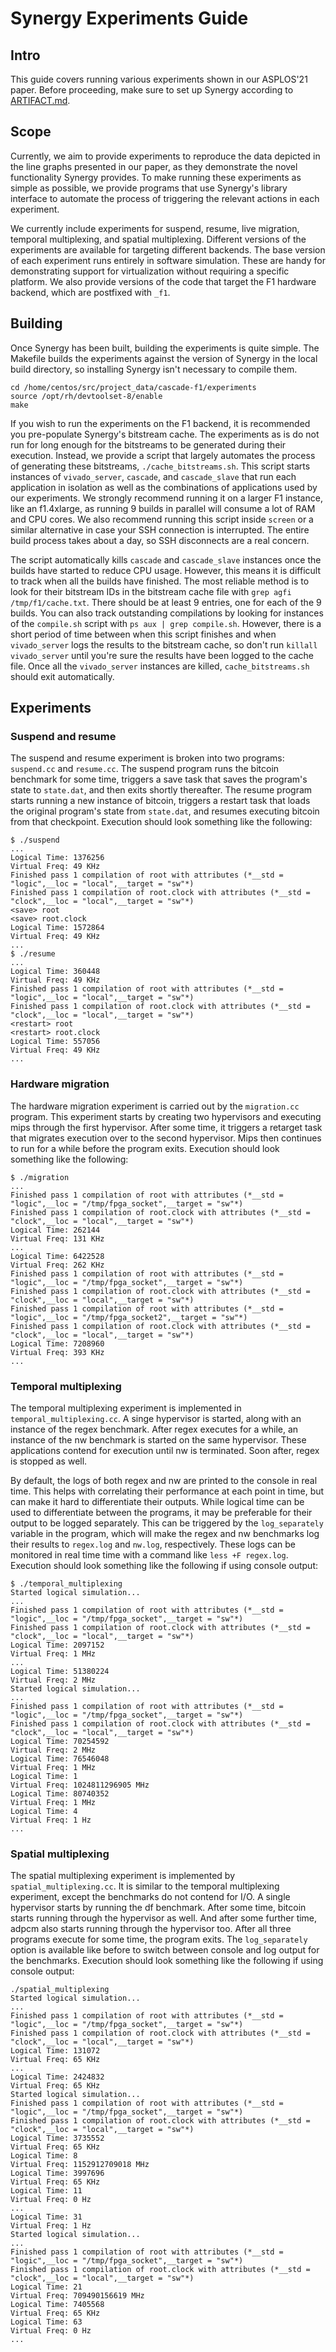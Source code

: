 # Synergy Experiments Guide

## Intro

This guide covers running various experiments shown in our ASPLOS'21 paper. Before proceeding, make sure to set up Synergy according to [ARTIFACT.md](../ARTIFACT.md).

## Scope

Currently, we aim to provide experiments to reproduce the data depicted in the line graphs presented in our paper, as they demonstrate the novel functionality Synergy provides. To make running these experiments as simple as possible, we provide programs that use Synergy's library interface to automate the process of triggering the relevant actions in each experiment.

We currently include experiments for suspend, resume, live migration, temporal multiplexing, and spatial multiplexing. Different versions of the experiments are available for targeting different backends. The base version of each experiment runs entirely in software simulation. These are handy for demonstrating support for virtualization without requiring a specific platform. We also provide versions of the code that target the F1 hardware backend, which are postfixed with `_f1`.

## Building

Once Synergy has been built, building the experiments is quite simple. The Makefile builds the experiments against the version of Synergy in the local build directory, so installing Synergy isn't necessary to compile them.

    cd /home/centos/src/project_data/cascade-f1/experiments
	source /opt/rh/devtoolset-8/enable
	make

If you wish to run the experiments on the F1 backend, it is recommended you pre-populate Synergy's bitstream cache. The experiments as is do not run for long enough for the bitstreams to be generated during their execution. Instead, we provide a script that largely automates the process of generating these bitstreams, `./cache_bitstreams.sh`. This script starts instances of `vivado_server`, `cascade`, and `cascade_slave` that run each application in isolation as well as the combinations of applications used by our experiments. We strongly recommend running it on a larger F1 instance, like an f1.4xlarge, as running 9 builds in parallel will consume a lot of RAM and CPU cores. We also recommend running this script inside `screen` or a similar alternative in case your SSH connection is interrupted. The entire build process takes about a day, so SSH disconnects are a real concern.

The script automatically kills `cascade` and `cascade_slave` instances once the builds have started to reduce CPU usage. However, this means it is difficult to track when all the builds have finished. The most reliable method is to look for their bitstream IDs in the bitstream cache file with `grep agfi /tmp/f1/cache.txt`. There should be at least 9 entries, one for each of the 9 builds. You can also track outstanding compilations by looking for instances of the `compile.sh` script with `ps aux | grep compile.sh`. However, there is a short period of time between when this script finishes and when `vivado_server` logs the results to the bitstream cache, so don't run `killall vivado_server` until you're sure the results have been logged to the cache file. Once all the `vivado_server` instances are killed, `cache_bitstreams.sh` should exit automatically.

## Experiments

### Suspend and resume

The suspend and resume experiment is broken into two programs: `suspend.cc` and `resume.cc`. The suspend program runs the bitcoin benchmark for some time, triggers a save task that saves the program's state to `state.dat`, and then exits shortly thereafter. The resume program starts running a new instance of bitcoin, triggers a restart task that loads the original program's state from `state.dat`, and resumes executing bitcoin from that checkpoint. Execution should look something like the following:

    $ ./suspend
	...
	Logical Time: 1376256
	Virtual Freq: 49 KHz
	Finished pass 1 compilation of root with attributes (*__std = "logic",__loc = "local",__target = "sw"*) 
	Finished pass 1 compilation of root.clock with attributes (*__std = "clock",__loc = "local",__target = "sw"*) 
	<save> root
	<save> root.clock
	Logical Time: 1572864
	Virtual Freq: 49 KHz
	...
	$ ./resume
	...
	Logical Time: 360448
	Virtual Freq: 49 KHz
	Finished pass 1 compilation of root with attributes (*__std = "logic",__loc = "local",__target = "sw"*) 
	Finished pass 1 compilation of root.clock with attributes (*__std = "clock",__loc = "local",__target = "sw"*) 
	<restart> root
	<restart> root.clock
	Logical Time: 557056
	Virtual Freq: 49 KHz
	...


### Hardware migration

The hardware migration experiment is carried out by the `migration.cc` program. This experiment starts by creating two hypervisors and executing mips through the first hypervisor. After some time, it triggers a retarget task that migrates execution over to the second hypervisor. Mips then continues to run for a while before the program exits. Execution should look something like the following:

    $ ./migration
	...
	Finished pass 1 compilation of root with attributes (*__std = "logic",__loc = "/tmp/fpga_socket",__target = "sw"*) 
	Finished pass 1 compilation of root.clock with attributes (*__std = "clock",__loc = "local",__target = "sw"*) 
	Logical Time: 262144
	Virtual Freq: 131 KHz
	...
	Logical Time: 6422528
	Virtual Freq: 262 KHz
	Finished pass 1 compilation of root with attributes (*__std = "logic",__loc = "/tmp/fpga_socket",__target = "sw"*) 
	Finished pass 1 compilation of root.clock with attributes (*__std = "clock",__loc = "local",__target = "sw"*) 
	Finished pass 1 compilation of root with attributes (*__std = "logic",__loc = "/tmp/fpga_socket2",__target = "sw"*) 
	Finished pass 1 compilation of root.clock with attributes (*__std = "clock",__loc = "local",__target = "sw"*) 
	Logical Time: 7208960
	Virtual Freq: 393 KHz
	...

### Temporal multiplexing

The temporal multiplexing experiment is implemented in `temporal_multiplexing.cc`. A singe hypervisor is started, along with an instance of the regex benchmark. After regex executes for a while, an instance of the nw benchmark is started on the same hypervisor. These applications contend for execution until nw is terminated. Soon after, regex is stopped as well.

By default, the logs of both regex and nw are printed to the console in real time. This helps with correlating their performance at each point in time, but can make it hard to differentiate their outputs. While logical time can be used to differentiate between the programs, it may be preferable for their output to be logged separately. This can be triggered by the `log_separately` variable in the program, which will make the regex and nw benchmarks log their results to `regex.log` and `nw.log`, respectively. These logs can be monitored in real time time with a command like `less +F regex.log`. Execution should look something like the following if using console output:

    $ ./temporal_multiplexing
	Started logical simulation...
	...
	Finished pass 1 compilation of root with attributes (*__std = "logic",__loc = "/tmp/fpga_socket",__target = "sw"*) 
	Finished pass 1 compilation of root.clock with attributes (*__std = "clock",__loc = "local",__target = "sw"*) 
	Logical Time: 2097152
	Virtual Freq: 1 MHz
	...
	Logical Time: 51380224
	Virtual Freq: 2 MHz
	Started logical simulation...
	...
	Finished pass 1 compilation of root with attributes (*__std = "logic",__loc = "/tmp/fpga_socket",__target = "sw"*) 
	Finished pass 1 compilation of root.clock with attributes (*__std = "clock",__loc = "local",__target = "sw"*) 
	Logical Time: 70254592
	Virtual Freq: 2 MHz
	Logical Time: 76546048
	Virtual Freq: 1 MHz
	Logical Time: 1
	Virtual Freq: 1024811296905 MHz
	Logical Time: 80740352
	Virtual Freq: 1 MHz
	Logical Time: 4
	Virtual Freq: 1 Hz
    ...

### Spatial multiplexing

The spatial multiplexing experiment is implemented by `spatial_multiplexing.cc`. It is similar to the temporal multiplexing experiment, except the benchmarks do not contend for I/O. A single hypervisor starts by running the df benchmark. After some time, bitcoin starts running through the hypervisor as well. And after some further time, adpcm also starts running through the hypervisor too. After all three programs execute for some time, the program exits. The `log_separately` option is available like before to switch between console and log output for the benchmarks. Execution should look something like the following if using console output:

    ./spatial_multiplexing
	Started logical simulation...
	...
	Finished pass 1 compilation of root with attributes (*__std = "logic",__loc = "/tmp/fpga_socket",__target = "sw"*) 
	Finished pass 1 compilation of root.clock with attributes (*__std = "clock",__loc = "local",__target = "sw"*) 
	Logical Time: 131072
	Virtual Freq: 65 KHz
	...
	Logical Time: 2424832
	Virtual Freq: 65 KHz
	Started logical simulation...
	Finished pass 1 compilation of root with attributes (*__std = "logic",__loc = "/tmp/fpga_socket",__target = "sw"*) 
	Finished pass 1 compilation of root.clock with attributes (*__std = "clock",__loc = "local",__target = "sw"*) 
	Logical Time: 3735552
	Virtual Freq: 65 KHz
	Logical Time: 8
	Virtual Freq: 1152912709018 MHz
	Logical Time: 3997696
	Virtual Freq: 65 KHz
	Logical Time: 11
	Virtual Freq: 0 Hz
	...
	Logical Time: 31
	Virtual Freq: 1 Hz
	Started logical simulation...
	...
	Finished pass 1 compilation of root with attributes (*__std = "logic",__loc = "/tmp/fpga_socket",__target = "sw"*) 
	Finished pass 1 compilation of root.clock with attributes (*__std = "clock",__loc = "local",__target = "sw"*) 
	Logical Time: 21
	Virtual Freq: 709490156619 MHz
	Logical Time: 7405568
	Virtual Freq: 65 KHz
	Logical Time: 63
	Virtual Freq: 0 Hz
	...
